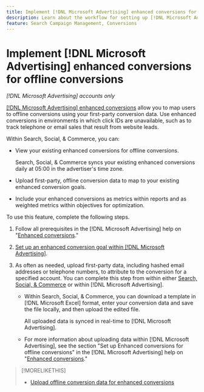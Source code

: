 ```yaml
---
title: Implement [!DNL Microsoft Advertising] enhanced conversions for offline conversions
description: Learn about the workflow for setting up [!DNL Microsoft Advertising] enhanced conversions for offline conversions.
feature: Search Campaign Management, Conversions
---
```

# Implement [!DNL Microsoft Advertising] enhanced conversions for offline conversions

*[!DNL Microsoft Advertising] accounts only*

[[!DNL Microsoft Advertising] enhanced conversions](https://help.ads.microsoft.com/#apex/ads/en/60178) allow you to map users to offline conversions using your first-party conversion data. Use enhanced conversions in environments in which click IDs are unavailable, such as to track telephone or email sales that result from website leads.

Within Search, Social, & Commerce, you can:

* View your existing enhanced conversions for offline conversions.

  Search, Social, & Commerce syncs your existing enhanced conversions daily at 05:00 in the advertiser's time zone.

* Upload first-party, offline conversion data to map to your existing enhanced conversion goals.

* Include your enhanced conversions as metrics within reports and as weighted metrics within objectives for optimization.

To use this feature, complete the following steps.

1. Follow all prerequisites in the [!DNL Microsoft Advertising] help on "[Enhanced conversions](https://help.ads.microsoft.com/#apex/ads/en/60178)."

1. [Set up an enhanced conversion goal within [!DNL Microsoft Advertising]](https://help.ads.microsoft.com/#apex/ads/en/60178).

1. As often as needed, upload first-party data, including hashed email addresses or telephone numbers, to attribute to the conversion for a specified account. You can complete this step from within either [Search, Social, & Commerce](/help/search-social-commerce/admin/conversion-metrics/upload-data-offline-conversions.md) or within [!DNL Microsoft Advertising].

   * Within Search, Social, & Commerce, you can download a template in [!DNL Microsoft Excel] format, enter your conversion data and save the file locally, and then upload the edited file.
   
     All uploaded data is synced in real-time to [!DNL Microsoft Advertising].

   * For more information about uploading data within [!DNL Microsoft Advertising], see the section "Set up Enhanced conversions for offline conversions" in the [!DNL Microsoft Advertising] help on "[Enhanced conversions](https://help.ads.microsoft.com/#apex/ads/en/60178)."

>[!MORELIKETHIS]
>
>* [Upload offline conversion data for enhanced conversions](/help/search-social-commerce/admin/conversion-metrics/upload-data-offline-conversions.md)
